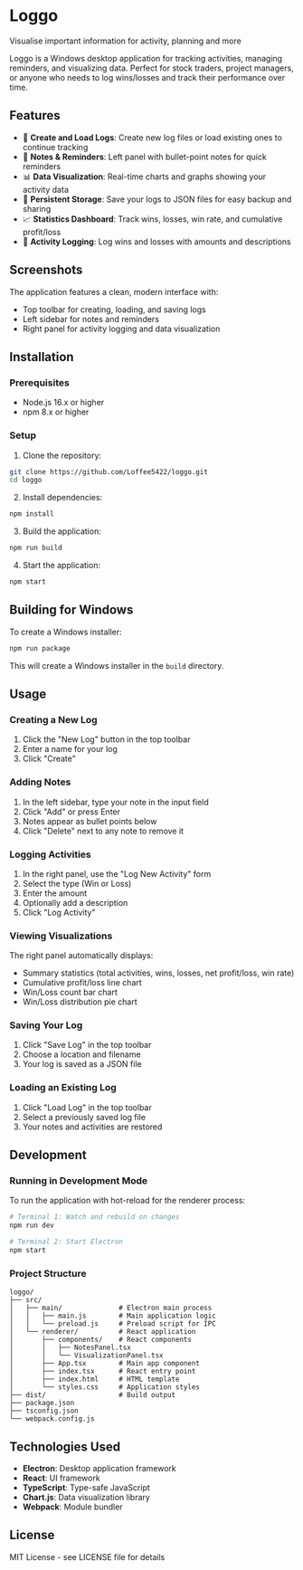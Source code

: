 # Loggo

Visualise important information for activity, planning and more

Loggo is a Windows desktop application for tracking activities, managing reminders, and visualizing data. Perfect for stock traders, project managers, or anyone who needs to log wins/losses and track their performance over time.

## Features

- 📝 **Create and Load Logs**: Create new log files or load existing ones to continue tracking
- 📌 **Notes & Reminders**: Left panel with bullet-point notes for quick reminders
- 📊 **Data Visualization**: Real-time charts and graphs showing your activity data
- 💾 **Persistent Storage**: Save your logs to JSON files for easy backup and sharing
- 📈 **Statistics Dashboard**: Track wins, losses, win rate, and cumulative profit/loss
- 🎯 **Activity Logging**: Log wins and losses with amounts and descriptions

## Screenshots

The application features a clean, modern interface with:
- Top toolbar for creating, loading, and saving logs
- Left sidebar for notes and reminders
- Right panel for activity logging and data visualization

## Installation

### Prerequisites

- Node.js 16.x or higher
- npm 8.x or higher

### Setup

1. Clone the repository:
```bash
git clone https://github.com/Loffee5422/loggo.git
cd loggo
```

2. Install dependencies:
```bash
npm install
```

3. Build the application:
```bash
npm run build
```

4. Start the application:
```bash
npm start
```

## Building for Windows

To create a Windows installer:

```bash
npm run package
```

This will create a Windows installer in the `build` directory.

## Usage

### Creating a New Log

1. Click the "New Log" button in the top toolbar
2. Enter a name for your log
3. Click "Create"

### Adding Notes

1. In the left sidebar, type your note in the input field
2. Click "Add" or press Enter
3. Notes appear as bullet points below
4. Click "Delete" next to any note to remove it

### Logging Activities

1. In the right panel, use the "Log New Activity" form
2. Select the type (Win or Loss)
3. Enter the amount
4. Optionally add a description
5. Click "Log Activity"

### Viewing Visualizations

The right panel automatically displays:
- Summary statistics (total activities, wins, losses, net profit/loss, win rate)
- Cumulative profit/loss line chart
- Win/Loss count bar chart
- Win/Loss distribution pie chart

### Saving Your Log

1. Click "Save Log" in the top toolbar
2. Choose a location and filename
3. Your log is saved as a JSON file

### Loading an Existing Log

1. Click "Load Log" in the top toolbar
2. Select a previously saved log file
3. Your notes and activities are restored

## Development

### Running in Development Mode

To run the application with hot-reload for the renderer process:

```bash
# Terminal 1: Watch and rebuild on changes
npm run dev

# Terminal 2: Start Electron
npm start
```

### Project Structure

```
loggo/
├── src/
│   ├── main/              # Electron main process
│   │   ├── main.js        # Main application logic
│   │   └── preload.js     # Preload script for IPC
│   └── renderer/          # React application
│       ├── components/    # React components
│       │   ├── NotesPanel.tsx
│       │   └── VisualizationPanel.tsx
│       ├── App.tsx        # Main app component
│       ├── index.tsx      # React entry point
│       ├── index.html     # HTML template
│       └── styles.css     # Application styles
├── dist/                  # Build output
├── package.json
├── tsconfig.json
└── webpack.config.js
```

## Technologies Used

- **Electron**: Desktop application framework
- **React**: UI framework
- **TypeScript**: Type-safe JavaScript
- **Chart.js**: Data visualization library
- **Webpack**: Module bundler

## License

MIT License - see LICENSE file for details
